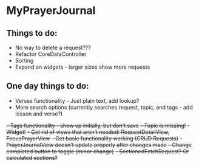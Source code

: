 #  MyPrayerJournal

## Things to do:
- No way to delete a request???
- Refactor CoreDataController
- Sorting
- Expand on widgets - larger sizes show more requests

## One day things to do:
- Verses functionality - Just plain text, add lookup?
- More search options (currently searches request, topic, and tags - add lesson and verse?)

~~- Tags functionality - show up initially, but don't save~~
~~- Topic is missing!~~
~~- Widget!~~
~~- Get rid of views that aren't needed: RequestDetailView, FocusPrayerView~~
~~- Get basic functionality working (CRUD Requests)~~
~~- PrayerJournalView doesn't update properly after changes made~~
~~- Change completed button to toggle (minor change)~~
~~- SectionedFetchRequest? Or calculated sections?~~
